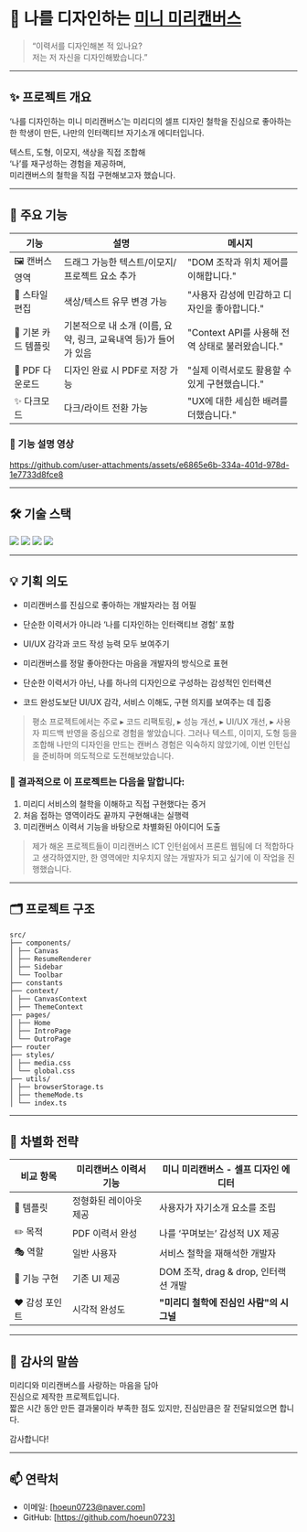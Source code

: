 # 🎨 나를 디자인하는 [미니 미리캔버스](https://my-miricanvas.vercel.app/)

> “이력서를 디자인해본 적 있나요?  
> 저는 저 자신을 디자인해봤습니다.”

---

## ✨ 프로젝트 개요

‘나를 디자인하는 미니 미리캔버스’는
미리디의 셀프 디자인 철학을 진심으로 좋아하는 한 학생이 만든,
나만의 인터랙티브 자기소개 에디터입니다.

텍스트, 도형, 이모지, 색상을 직접 조합해  
‘나’를 재구성하는 경험을 제공하며,  
미리캔버스의 철학을 직접 구현해보고자 했습니다.

---

## 🎯 주요 기능


| 기능 | 설명 | 메시지 |
| --- | --- | --- |
| 🖼️ 캔버스 영역 | 드래그 가능한 텍스트/이모지/프로젝트 요소 추가 | "DOM 조작과 위치 제어를 이해합니다." |
| 🎨 스타일 편집 | 색상/텍스트 유무 변경 가능 | "사용자 감성에 민감하고 디자인을 좋아합니다." |
| 🧍 기본 카드 템플릿 | 기본적으로 내 소개 (이름, 요약, 링크, 교육내역 등)가 들어가 있음 | "Context API를 사용해 전역 상태로 불러왔습니다." |
| 💾 PDF 다운로드 | 디자인 완료 시 PDF로 저장 가능 | "실제 이력서로도 활용할 수 있게 구현했습니다." |
| ✨ 다크모드 | 다크/라이트 전환 가능 | "UX에 대한 세심한 배려를 더했습니다." |

### 🎥 기능 설명 영상


https://github.com/user-attachments/assets/e6865e6b-334a-401d-978d-1e7733d8fce8



---

## 🛠️ 기술 스택
<img src="https://img.shields.io/badge/React-61DAFB?style=flat-square&logo=React&logoColor=white"/>
<img src="https://img.shields.io/badge/Typescript-3178C6?style=flat-square&logo=Typescript&logoColor=white"/>
<img src="https://img.shields.io/badge/CSS3-1572B6?style=flat-square&logo=css3&logoColor=white"/>
<img src="https://img.shields.io/badge/Vercel-000000?style=flat-square&logo=Vercel&logoColor=white"/>

---

## 💡 기획 의도

- 미리캔버스를 진심으로 좋아하는 개발자라는 점 어필  
- 단순한 이력서가 아니라 ‘나를 디자인하는 인터랙티브 경험’ 포함  
- UI/UX 감각과 코드 작성 능력 모두 보여주기

- 미리캔버스를 정말 좋아한다는 마음을 개발자의 방식으로 표현
- 단순한 이력서가 아닌, 나를 하나의 디자인으로 구성하는 감성적인 인터랙션
- 코드 완성도보단 UI/UX 감각, 서비스 이해도, 구현 의지를 보여주는 데 집중

  
> 평소 프로젝트에서는 주로
> ▸ 코드 리팩토링, ▸ 성능 개선, ▸ UI/UX 개선, ▸ 사용자 피드백 반영을 중심으로 경험을 쌓았습니다.
> 그러나 텍스트, 이미지, 도형 등을 조합해 나만의 디자인을 만드는 캔버스 경험은 익숙하지 않았기에,
> 이번 인턴십을 준비하며 의도적으로 도전해보았습니다.



### 🎯 결과적으로 이 프로젝트는 다음을 말합니다:
1. 미리디 서비스의 철학을 이해하고 직접 구현했다는 증거
2. 처음 접하는 영역이라도 끝까지 구현해내는 실행력
3. 미리캔버스 이력서 기능을 바탕으로 차별화된 아이디어 도출

> 제가 해온 프로젝트들이 미리캔버스 ICT 인턴쉽에서 프론트 웹팀에 더 적합하다고 생각하였지만,
> 한 영역에만 치우치지 않는 개발자가 되고 싶기에 이 작업을 진행했습니다.

---

## 🗂️ 프로젝트 구조

```
src/
├── components/
│ ├── Canvas
│ ├── ResumeRenderer
│ ├── Sidebar
│ └── Toolbar
├── constants
├── context/
│ ├── CanvasContext
│ ├── ThemeContext
├── pages/
│ ├── Home
│ ├── IntroPage
│ └── OutroPage
├── router
├── styles/
│ ├── media.css
│ └── global.css
├── utils/
│ ├── browserStorage.ts
│ ├── themeMode.ts
│ └── index.ts
```


---

## 🎯 차별화 전략

| 비교 항목 | 미리캔버스 이력서 기능 | 미니 미리캔버스 - 셀프 디자인 에디터 |
| --- | --- | --- |
| 🎨 템플릿 | 정형화된 레이아웃 제공 | 사용자가 자기소개 요소를 조립 |
| ✏️ 목적 | PDF 이력서 완성 | 나를 ‘꾸며보는’ 감성적 UX 제공 |
| 🎭 역할 | 일반 사용자 | 서비스 철학을 재해석한 개발자 |
| 🧠 기능 구현 | 기존 UI 제공 | DOM 조작, drag & drop, 인터랙션 개발 |
| ❤️ 감성 포인트 | 시각적 완성도 | **"미리디 철학에 진심인 사람"의 시그널** |

---

## 🙏 감사의 말씀

미리디와 미리캔버스를 사랑하는 마음을 담아  
진심으로 제작한 프로젝트입니다.  
짧은 시간 동안 만든 결과물이라 부족한 점도 있지만,
진심만큼은 잘 전달되었으면 합니다.

감사합니다!

---

## 📫 연락처

- 이메일: [hoeun0723@naver.com]  
- GitHub: [https://github.com/hoeun0723]  

